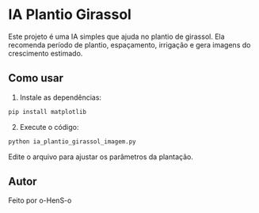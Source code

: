 # IA Plantio Girassol

Este projeto é uma IA simples que ajuda no plantio de girassol. Ela recomenda período de plantio, espaçamento, irrigação e gera imagens do crescimento estimado.

## Como usar

1. Instale as dependências:
```bash
pip install matplotlib
```
2. Execute o código:
```bash
python ia_plantio_girassol_imagem.py
```

Edite o arquivo para ajustar os parâmetros da plantação.

## Autor

Feito por o-HenS-o
